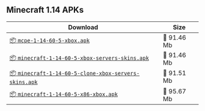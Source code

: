 ## Minecraft 1.14 APKs
| Download | Size |
|----------|------|
| [:package: `mcpe-1-14-60-5-xbox.apk`](https://modscraft.net/en/downloads/6987) | :floppy_disk: 91.46 Mb 
| [:package: `minecraft-1-14-60-5-xbox-servers-skins.apk`](https://modscraft.net/en/downloads/6988) | :floppy_disk: 91.46 Mb 
| [:package: `minecraft-1-14-60-5-clone-xbox-servers-skins.apk`](https://modscraft.net/en/downloads/6989) | :floppy_disk: 91.51 Mb 
| [:package: `minecraft-1-14-60-5-x86-xbox.apk`](https://modscraft.net/en/downloads/4236) | :floppy_disk: 95.67 Mb 
